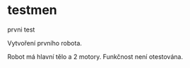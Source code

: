# testmen
prvni test

Vytvoření prvního robota. 

Robot má hlavní tělo a 2 motory. Funkčnost není otestována. 

